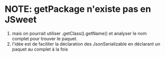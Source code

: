 # NOTE: getPackage n'existe pas en JSweet


1. mais on pourrait utiliser .getClass().getName() et analyser le nom complet pour trouver le paquet.
1. l'idée est de faciliter la déclaration des JsonSerializable en déclarant un paquet au complet à la fois




